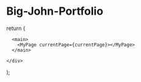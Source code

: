 # Big-John-Portfolio
 return (
    <div className="App">
      
      <main>
        <MyPage currentPage={currentPage}></MyPage>
      </main>
      
    </div>
  );